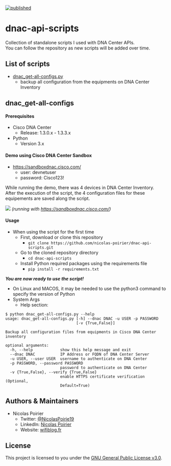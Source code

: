 [![published](https://static.production.devnetcloud.com/codeexchange/assets/images/devnet-published.svg)](https://developer.cisco.com/codeexchange/github/repo/nicolas-poirier/dnac-api-scripts)

# dnac-api-scripts
Collection of standalone scripts I used with DNA Center APIs.  
You can follow the repository as new scripts will be added over time.  

## List of scripts

* [dnac_get-all-configs.py](https://github.com/nicolas-poirier/dnac-api-scripts/blob/master/README.md#dnac_get-all-configs)
  * backup all configuration from the equipments on DNA Center Inventory

## dnac_get-all-configs

#### Prerequisites
* Cisco DNA Center
  * Release: 1.3.0.x - 1.3.3.x
* Python
  * Version 3.x

#### Demo using Cisco DNA Center Sandbox
* https://sandboxdnac.cisco.com/
  * user: devnetuser
  * password: Cisco123!

While running the demo, there was 4 devices in DNA Center Inventory.  
After the execution of the script, the 4 configuration files for these equipements are saved along the script.

![](./demo-scripts/demo-dnac_get-all-configs.gif)
_(running with https://sandboxdnac.cisco.com/)_

#### Usage
- When using the script for the first time
  - First, download or clone this repository
    - ``` git clone https://github.com/nicolas-poirier/dnac-api-scripts.git ```
  - Go to the cloned repository directory
    - ``` cd dnac-api-scripts ```
  - Install Python required packages using the requirements file
    - ``` pip install -r requirements.txt ```

***You are now ready to use the script!***

- On Linux and MACOS, it may be needed to use the python3 command to specify the version of Python
- System Args
  * Help section:
```
$ python dnac_get-all-configs.py --help
usage: dnac_get-all-configs.py [-h] --dnac DNAC -u USER -p PASSWORD
                               [-v {True,False}]

Backup all configuration files from equipments in Cisco DNA Center inventory

optional arguments:
  -h, --help            show this help message and exit
  --dnac DNAC           IP Address or FQDN of DNA Center Server
  -u USER, --user USER  username to authenticate on DNA Center
  -p PASSWORD, --password PASSWORD
                        password to authenticate on DNA Center
  -v {True,False}, --verify {True,False}
                        enable HTTPS certificate verification (Optional,
                        Default=True)
```

## Authors & Maintainers

* Nicolas Poirier
  * Twitter: [@NicolasPoirie19](https://twitter.com/NicolasPoirie19)
  * LinkedIn: [Nicolas Poirier](https://www.linkedin.com/in/nicolas-poirier-fr)
  * Website: [wifiblog.fr](https://wifiblog.fr)

## License

This project is licensed to you under the [GNU General Public License v3.0](./LICENSE).
